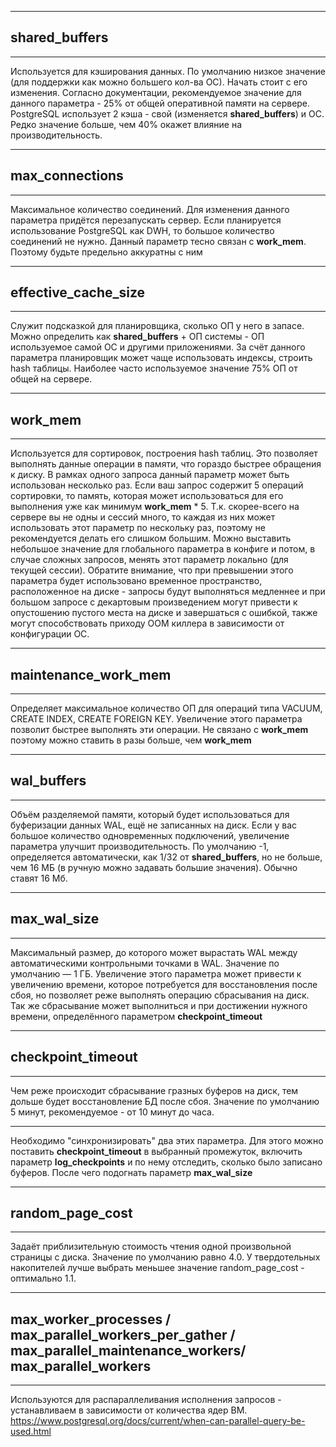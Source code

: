 ***
## shared_buffers
***
Используется для кэширования данных. По умолчанию низкое значение (для поддержки как можно большего кол-ва ОС). Начать стоит с его изменения. Согласно документации, рекомендуемое значение для данного параметра - 25% от общей оперативной памяти на сервере. PostgreSQL использует 2 кэша - свой (изменяется **shared_buffers**) и ОС. Редко значение больше, чем 40% окажет влияние на производительность.
***
## max_connections
***
Максимальное количество соединений. Для изменения данного параметра придётся перезапускать сервер. Если планируется использование PostgreSQL как DWH, то большое количество соединений не нужно. Данный параметр тесно связан с **work_mem**. Поэтому будьте предельно аккуратны с ним
***
## effective_cache_size
***
Служит подсказкой для планировщика, сколько ОП у него в запасе. Можно определить как **shared_buffers** + ОП системы - ОП используемое самой ОС и другими приложениями. За счёт данного параметра планировщик может чаще использовать индексы, строить hash таблицы. Наиболее часто используемое значение 75% ОП от общей на сервере. 
***
## work_mem
***
Используется для сортировок, построения hash таблиц. Это позволяет выполнять данные операции в памяти, что гораздо быстрее обращения к диску. В рамках одного запроса данный параметр может быть использован несколько раз. Если ваш запрос содержит 5 операций сортировки, то память, которая может использоваться для его выполнения уже как минимум **work_mem** * 5. Т.к. скорее-всего на сервере вы не одны и сессий много, то каждая из них может использовать этот параметр по нескольку раз, поэтому не рекомендуется делать его слишком большим. Можно выставить небольшое значение для глобального параметра в конфиге и потом, в случае сложных запросов, менять этот параметр локально (для текущей сессии). Обратите внимание, что при превышении этого параметра будет использовано временное пространство, расположенное на диске - запросы будут выполняться медленнее и при большом запросе с декартовым произведением могут привести к опустошению пустого места на диске и завершаться с ошибкой, также могут способствовать приходу ООМ киллера в зависимости от конфигурации ОС. 
***
## maintenance_work_mem
***
Определяет максимальное количество ОП для операций типа VACUUM, CREATE INDEX, CREATE FOREIGN KEY. Увеличение этого параметра позволит быстрее выполнять эти операции. Не связано с **work_mem** поэтому можно ставить в разы больше, чем **work_mem**
***
## wal_buffers
***
Объём разделяемой памяти, который будет использоваться для буферизации данных WAL, ещё не записанных на диск. Если у вас большое количество одновременных подключений, увеличение параметра улучшит производительность. По умолчанию -1, определяется автоматически, как 1/32 от **shared_buffers**, но не больше, чем 16 МБ (в ручную можно задавать большие значения). Обычно ставят 16 Мб.
***
## max_wal_size
***
Максимальный размер, до которого может вырастать WAL между автоматическими контрольными точками в WAL. Значение по умолчанию — 1 ГБ. Увеличение этого параметра может привести к увеличению времени, которое потребуется для восстановления после сбоя, но позволяет реже выполнять операцию сбрасывания на диск. Так же сбрасывание может выполниться и при достижении нужного времени, определённого параметром **checkpoint_timeout**
***
## checkpoint_timeout
***
Чем реже происходит сбрасывание гразных буферов на диск, тем дольше будет восстановление БД после сбоя. Значение по умолчанию 5 минут, рекомендуемое - от 10 минут до часа. 
***
Необходимо "синхронизировать" два этих параметра. Для этого можно поставить **checkpoint_timeout** в выбранный промежуток, включить параметр **log_checkpoints** и по нему отследить, сколько было записано буферов. После чего подогнать параметр **max_wal_size**
***
## random_page_cost 
***
Задаёт приблизительную стоимость чтения одной произвольной страницы с диска. Значение по умолчанию равно 4.0. У твердотельных накопителей лучше выбрать меньшее значение random_page_cost - оптимально 1.1.
***
## max_worker_processes / max_parallel_workers_per_gather / max_parallel_maintenance_workers/ max_parallel_workers 
***
Используются для распараллеливания исполнения запросов - устанавливаем в зависимости от количества ядер ВМ. https://www.postgresql.org/docs/current/when-can-parallel-query-be-used.html 


